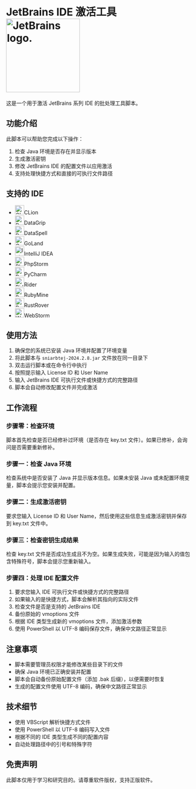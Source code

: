 # JetBrains IDE 激活工具  <img src="https://resources.jetbrains.com.cn/storage/products/company/brand/logos/jetbrains.svg" width="200" alt="JetBrains logo.">

这是一个用于激活 JetBrains 系列 IDE 的批处理工具脚本。

## 功能介绍

此脚本可以帮助您完成以下操作：

1. 检查 Java 环境是否存在并显示版本
2. 生成激活密钥
3. 修改 JetBrains IDE 的配置文件以应用激活
4. 支持处理快捷方式和直接的可执行文件路径

## 支持的 IDE

- <img src="https://resources.jetbrains.com.cn/storage/products/company/brand/logos/CLion_icon.svg" width="25" alt="CLion logo.">CLion
- <img src="https://resources.jetbrains.com.cn/storage/products/company/brand/logos/DataGrip_icon.svg" width="25" alt="DataGrip logo.">DataGrip
- <img src="https://resources.jetbrains.com.cn/storage/products/company/brand/logos/DataSpell_icon.svg" width="25" alt="DataSpell logo.">DataSpell
- <img src="https://resources.jetbrains.com.cn/storage/products/company/brand/logos/GoLand_icon.svg" width="25" alt="GoLand logo.">GoLand
- <img src="https://resources.jetbrains.com.cn/storage/products/company/brand/logos/IntelliJ_IDEA_icon.svg" width="25" alt="IntelliJ IDEA logo.">IntelliJ IDEA
- <img src="https://resources.jetbrains.com.cn/storage/products/company/brand/logos/PhpStorm_icon.svg" width="25" alt="PhpStorm logo.">PhpStorm
- <img src="https://resources.jetbrains.com.cn/storage/products/company/brand/logos/PyCharm_icon.svg" width="25" alt="PyCharm logo.">PyCharm
- <img src="https://resources.jetbrains.com.cn/storage/products/company/brand/logos/Rider_icon.svg" width="25" alt="Rider logo.">Rider
- <img src="https://resources.jetbrains.com.cn/storage/products/company/brand/logos/RubyMine_icon.svg" width="25" alt="RubyMine logo.">RubyMine
- <img src="https://resources.jetbrains.com.cn/storage/products/company/brand/logos/RustRover_icon.svg" width="25" alt="RustRover logo.">RustRover
- <img src="https://resources.jetbrains.com.cn/storage/products/company/brand/logos/WebStorm_icon.svg" width="25" alt="WebStorm logo.">WebStorm

## 使用方法

1. 确保您的系统已安装 Java 环境并配置了环境变量
2. 将此脚本与 `sniarbtej-2024.2.8.jar` 文件放在同一目录下
3. 双击运行脚本或在命令行中执行
4. 按照提示输入 License ID 和 User Name
5. 输入 JetBrains IDE 可执行文件或快捷方式的完整路径
6. 脚本会自动修改配置文件并完成激活

## 工作流程

### 步骤零：检查环境

脚本首先检查是否已经修补过环境（是否存在 key.txt 文件）。如果已修补，会询问是否需要重新修补。

### 步骤一：检查 Java 环境

检查系统中是否安装了 Java 并显示版本信息。如果未安装 Java 或未配置环境变量，脚本会提示您安装并配置。

### 步骤二：生成激活密钥

要求您输入 License ID 和 User Name，然后使用这些信息生成激活密钥并保存到 key.txt 文件中。

### 步骤三：检查密钥生成结果

检查 key.txt 文件是否成功生成且不为空。如果生成失败，可能是因为输入的值包含特殊符号，脚本会提示您重新输入。

### 步骤四：处理 IDE 配置文件

1. 要求您输入 IDE 可执行文件或快捷方式的完整路径
2. 如果输入的是快捷方式，脚本会解析其指向的实际文件
3. 检查文件是否是支持的 JetBrains IDE
4. 备份原始的 vmoptions 文件
5. 根据 IDE 类型生成新的 vmoptions 文件，添加激活参数
6. 使用 PowerShell 以 UTF-8 编码保存文件，确保中文路径正常显示

## 注意事项

- 脚本需要管理员权限才能修改某些目录下的文件
- 确保 Java 环境已正确安装并配置
- 脚本会自动备份原始配置文件（添加 .bak 后缀），以便需要时恢复
- 生成的配置文件使用 UTF-8 编码，确保中文路径正常显示

## 技术细节

- 使用 VBScript 解析快捷方式文件
- 使用 PowerShell 以 UTF-8 编码写入文件 
- 根据不同的 IDE 类型生成不同的配置内容
- 自动处理路径中的引号和特殊字符

## 免责声明

此脚本仅用于学习和研究目的。请尊重软件版权，支持正版软件。

